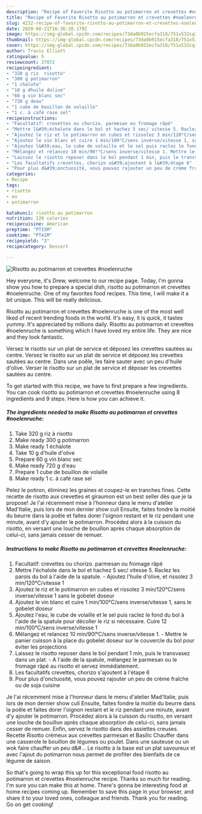 ```yaml
---
description: "Recipe of Favorite Risotto au potimarron et crevettes #noelenruche"
title: "Recipe of Favorite Risotto au potimarron et crevettes #noelenruche"
slug: 4232-recipe-of-favorite-risotto-au-potimarron-et-crevettes-noelenruche
date: 2020-08-21T16:36:28.179Z
image: https://img-global.cpcdn.com/recipes/73da0b915ecfa318/751x532cq70/risotto-au-potimarron-et-crevettes-noelenruche-photo-principale-de-la-recette.jpg
thumbnail: https://img-global.cpcdn.com/recipes/73da0b915ecfa318/751x532cq70/risotto-au-potimarron-et-crevettes-noelenruche-photo-principale-de-la-recette.jpg
cover: https://img-global.cpcdn.com/recipes/73da0b915ecfa318/751x532cq70/risotto-au-potimarron-et-crevettes-noelenruche-photo-principale-de-la-recette.jpg
author: Travis Elliott
ratingvalue: 5
reviewcount: 37072
recipeingredient:
- "320 g riz  risotto"
- "300 g potimarron"
- "1 chalote"
- "10 g dhuile dolive"
- "60 g vin blanc sec"
- "720 g deau"
- "1 cube de bouillon de volaille"
- "1 c. à café rase sel"
recipeinstructions:
- "Facultatif: crevettes ou chorizo. parmesan ou fromage râpé"
- "Mettre l&#39;échalote dans le bol et hachez 5 sec/ vitesse 5. Raclez les parois du bol à l&#39;aide de la spatule. Ajoutez l&#39;huile d&#39;olive, et rissolez 3 min/120°C/vitesse 1"
- "Ajoutez le riz et le potimarron en cubes et rissolez 3 min/120°C/sens inverse/vitesse 1 sans le gobelet doseur"
- "Ajoutez le vin blanc et cuire 1 min/100°C/sens inverse/vitesse 1, sans le gobelet doseur"
- "Ajoutez l&#39;eau, le cube de volaille et le sel puis raclez le fond du bol à l&#39;aide de la spatule pour décoller le riz si nécessaire. Cuire 12 min/100°C/sens inverse/vitesse 1"
- "Mélangez et relancez 10 min/90!°C/sens inverse/vitesse 1. Mettre le panier cuisson à la place du gobelet doseur sur le couvercle du bol pour éviter les projections"
- "Laissez le risotto reposer dans le bol pendant 1 min, puis le transvasez dans un plat.  A l&#39;aide de la spatule, mélangez le parmesan ou le fromage râpé au risotto et servez immédiatement."
- "Les facultatifs crevettes, chorizo s&#39;ajoutent à l&#39;étape 6"
- "Pour plus d&#39;onctuosité, vous pouvez rajouter un peu de crème fraîche ou de soja cuisine"
categories:
- Recipe
tags:
- risotto
- au
- potimarron

katakunci: risotto au potimarron 
nutrition: 220 calories
recipecuisine: American
preptime: "PT15M"
cooktime: "PT41M"
recipeyield: "3"
recipecategory: Dessert

---
```



![Risotto au potimarron et crevettes #noelenruche](https://img-global.cpcdn.com/recipes/73da0b915ecfa318/751x532cq70/risotto-au-potimarron-et-crevettes-noelenruche-photo-principale-de-la-recette.jpg)

Hey everyone, it's Drew, welcome to our recipe page. Today, I'm gonna show you how to prepare a special dish, risotto au potimarron et crevettes #noelenruche. One of my favorites food recipes. This time, I will make it a bit unique. This will be really delicious.

Risotto au potimarron et crevettes #noelenruche is one of the most well liked of recent trending foods in the world. It's easy, it is quick, it tastes yummy. It's appreciated by millions daily. Risotto au potimarron et crevettes #noelenruche is something which I have loved my entire life. They are nice and they look fantastic.

Versez le risotto sur un plat de service et déposez les crevettes sautées au centre. Versez le risotto sur un plat de service et déposez les crevettes sautées au centre. Dans une poêle, les faire sauter avec un peu d&#39;huile d&#39;olive. Verser le risotto sur un plat de service et déposer les crevettes sautées au centre.


To get started with this recipe, we have to first prepare a few ingredients. You can cook risotto au potimarron et crevettes #noelenruche using 8 ingredients and 9 steps. Here is how you can achieve it.

<!--inarticleads1-->

##### The ingredients needed to make Risotto au potimarron et crevettes #noelenruche:

1. Take 320 g riz à risotto
1. Make ready 300 g potimarron
1. Make ready 1 échalote
1. Take 10 g d&#39;huile d&#39;olive
1. Prepare 60 g vin blanc sec
1. Make ready 720 g d&#39;eau
1. Prepare 1 cube de bouillon de volaille
1. Make ready 1 c. à café rase sel


Pelez le potiron, éliminez les graines et coupez-le en tranches fines. Cette recette de risotto aux crevettes et giraumon est un best seller dès que je la propose! Je l&#39;ai récemment mise à l&#39;honneur dans le menu d&#39;atelier Mad&#39;Italie, puis lors de mon dernier show culi Ensuite, faites fondre la moitié du beurre dans la poêle et faites dorer l&#39;oignon restant et le riz pendant une minute, avant d&#39;y ajouter le potimarron. Procédez alors à la cuisson du risotto, en versant une louche de bouillon après chaque absorption de celui-ci, sans jamais cesser de remuer. 

<!--inarticleads2-->

##### Instructions to make Risotto au potimarron et crevettes #noelenruche:

1. Facultatif: crevettes ou chorizo. parmesan ou fromage râpé
1. Mettre l&#39;échalote dans le bol et hachez 5 sec/ vitesse 5. Raclez les parois du bol à l&#39;aide de la spatule. - Ajoutez l&#39;huile d&#39;olive, et rissolez 3 min/120°C/vitesse 1
1. Ajoutez le riz et le potimarron en cubes et rissolez 3 min/120°C/sens inverse/vitesse 1 sans le gobelet doseur
1. Ajoutez le vin blanc et cuire 1 min/100°C/sens inverse/vitesse 1, sans le gobelet doseur
1. Ajoutez l&#39;eau, le cube de volaille et le sel puis raclez le fond du bol à l&#39;aide de la spatule pour décoller le riz si nécessaire. Cuire 12 min/100°C/sens inverse/vitesse 1
1. Mélangez et relancez 10 min/90!°C/sens inverse/vitesse 1. - Mettre le panier cuisson à la place du gobelet doseur sur le couvercle du bol pour éviter les projections
1. Laissez le risotto reposer dans le bol pendant 1 min, puis le transvasez dans un plat.  - A l&#39;aide de la spatule, mélangez le parmesan ou le fromage râpé au risotto et servez immédiatement.
1. Les facultatifs crevettes, chorizo s&#39;ajoutent à l&#39;étape 6
1. Pour plus d&#39;onctuosité, vous pouvez rajouter un peu de crème fraîche ou de soja cuisine


Je l&#39;ai récemment mise à l&#39;honneur dans le menu d&#39;atelier Mad&#39;Italie, puis lors de mon dernier show culi Ensuite, faites fondre la moitié du beurre dans la poêle et faites dorer l&#39;oignon restant et le riz pendant une minute, avant d&#39;y ajouter le potimarron. Procédez alors à la cuisson du risotto, en versant une louche de bouillon après chaque absorption de celui-ci, sans jamais cesser de remuer. Enfin, servez le risotto dans des assiettes creuses. Recette Risotto crémeux aux crevettes parmesan et Basilic Chauffer dans une casserole le bouillon de légumes ou poulet. Dans une sauteuse ou un wok faire chauffer un peu d&amp;#… Le risotto à la base est un plat savoureux et avec l&#39;ajout du potimarron nous permet de profiter des bienfaits de ce légume de saison. 

So that's going to wrap this up for this exceptional food risotto au potimarron et crevettes #noelenruche recipe. Thanks so much for reading. I'm sure you can make this at home. There's gonna be interesting food at home recipes coming up. Remember to save this page in your browser, and share it to your loved ones, colleague and friends. Thank you for reading. Go on get cooking!
